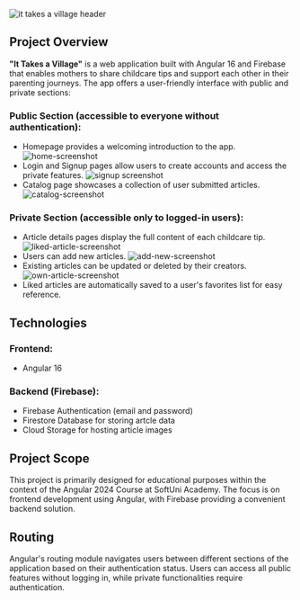 ![it takes a village header](https://github.com/plutosapiens/it-takes-a-village/assets/96972840/7d303fcd-a43b-44ad-9f54-bb0e8854cfb3)


## Project Overview

**"It Takes a Village"** is a web application built with Angular 16 and Firebase that enables mothers to share childcare tips and support each other in their parenting journeys.
The app offers a user-friendly interface with public and private sections:

### Public Section (accessible to everyone without authentication):
- Homepage provides a welcoming introduction to the app.
  ![home-screenshot](https://github.com/plutosapiens/it-takes-a-village/assets/96972840/bcbdf19a-fb4d-450b-b2d6-780ed5c85a35)
- Login and Signup pages allow users to create accounts and access the private features.
  ![signup screenshot](https://github.com/plutosapiens/it-takes-a-village/assets/96972840/6b24ff15-bb49-44ae-9eb3-9c9f737a2290)
- Catalog page showcases a collection of user submitted articles.
  ![catalog-screenshot](https://github.com/plutosapiens/it-takes-a-village/assets/96972840/a6a07ce8-f98f-4eb7-9a21-0aa70b03472d)



### Private Section (accessible only to logged-in users):
- Article details pages display the full content of each childcare tip.
  ![liked-article-screenshot](https://github.com/plutosapiens/it-takes-a-village/assets/96972840/2d582d0e-5613-4c7d-849a-e6c9feb0d852)
- Users can add new articles.
  ![add-new-screenshot](https://github.com/plutosapiens/it-takes-a-village/assets/96972840/8be3a7dd-60e7-4e91-b240-f2f2a34158b6)
- Existing articles can be updated or deleted by their creators.
  ![own-article-screenshot](https://github.com/plutosapiens/it-takes-a-village/assets/96972840/2597936e-fe68-41c1-b930-b152d504e20b)
- Liked articles are automatically saved to a user's favorites list for easy reference.

## Technologies

### Frontend:

- Angular 16

### Backend (Firebase):

- Firebase Authentication (email and password)
- Firestore Database for storing artcle data
- Cloud Storage for hosting article images

## Project Scope

This project is primarily designed for educational purposes within the context of the Angular 2024 Course at SoftUni Academy. The focus is on frontend development using Angular, with Firebase providing a convenient backend solution.

## Routing

Angular's routing module navigates users between different sections of the application based on their authentication status. Users can access all public features without logging in, while private functionalities require authentication.
